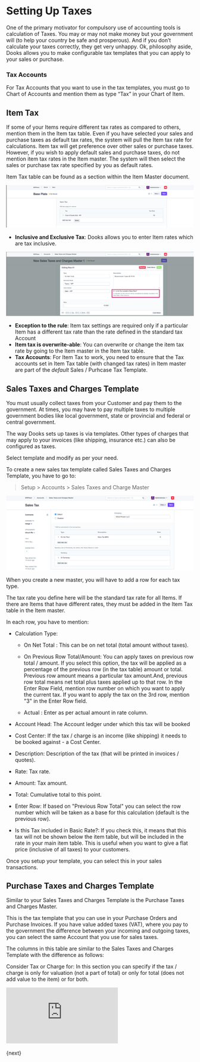 <!-- add-breadcrumbs -->
# Setting Up Taxes

One of the primary motivator for compulsory use of accounting tools is
calculation of Taxes. You may or may not make money but your government will
(to help your country be safe and prosperous). And if you don’t calculate your
taxes correctly, they get very unhappy. Ok, philosophy aside, Dooks allows
you to make configurable tax templates that you can apply to your sales or
purchase.

### Tax Accounts

For Tax Accounts that you want to use in the tax templates, you must go to
Chart of Accounts and mention them as type “Tax” in your Chart of Item.

## Item Tax

If some of your Items require different tax rates as compared to others,
mention them in the Item tax table. Even if you have selected your sales and
purchase taxes as default tax rates, the system will pull the Item tax rate
for calculations. Item tax will get preference over other sales or purchase
taxes. However, if you wish to apply default sales and purchase taxes, do not
mention item tax rates in the Item master. The system will then select the
sales or purchase tax rate specified by you as default rates.

Item Tax table can be found as a section within the Item Master document.

<img class="screenshot" alt="Item Tax" src="./assets/taxes/item-tax.png">

  * **Inclusive and Exclusive Tax**: Dooks allows you to enter Item rates which are tax inclusive.

<img class="screenshot" alt="Inclusive Tax" src="./assets/taxes/inclusive-tax.png">

  * **Exception to the rule**: Item tax settings are required only if a particular Item has a different tax rate than the rate defined in the standard tax Account
  * **Item tax is overwrite-able**: You can overwrite or change the item tax rate by going to the Item master in the Item tax table.
  * **Tax Accounts**: For Item Tax to work, you need to ensure that the Tax accounts set in Item Tax table (with changed tax rates) in Item master are part of the _default_ Sales / Purhcase Tax Template.

## Sales Taxes and Charges Template

You must usually collect taxes from your Customer and pay them to the
government. At times, you may have to pay multiple taxes to multiple
government bodies like local government, state or provincial and federal or
central government.

The way Dooks sets up taxes is via templates. Other types of charges that
may apply to your invoices (like shipping, insurance etc.) can also be
configured as taxes.

Select template and modify as per your need.

To create a new sales tax template called Sales Taxes and Charges Template, you
have to go to:

> Setup > Accounts > Sales Taxes and Charge Master

<img class="screenshot" alt="Sales Tax Master" src="./assets/taxes/sales-tax-master.png">

When you create a new master, you will have to add a row for each tax type.

The tax rate you define here will be the standard tax rate for all Items. If
there are Items that have different rates, they must be added in the Item Tax
table in the Item master.

In each row, you have to mention:

  * Calculation Type:

    * On Net Total : This can be on net total (total amount without taxes).
    * On Previous Row Total/Amount: You can apply taxes on previous row total / amount. If you select this option, the tax will be applied as a percentage of the previous row (in the tax table) amount or total. Previous row amount means a particular tax amount.And, previous row total means net total plus taxes applied up to that row. In the Enter Row Field, mention row number on which you want to apply the current tax. If you want to apply the tax on the 3rd row, mention "3" in the Enter Row field.

    * Actual : Enter as per actual amount in rate column.

  * Account Head: The Account ledger under which this tax will be booked

  * Cost Center: If the tax / charge is an income (like shipping) it needs to be booked against - a Cost Center.
  * Description: Description of the tax (that will be printed in invoices / quotes).
  * Rate: Tax rate.
  * Amount: Tax amount.
  * Total: Cumulative total to this point.
  * Enter Row: If based on "Previous Row Total" you can select the row number which will be taken as a base for this calculation (default is the previous row).
  * Is this Tax included in Basic Rate?: If you check this, it means that this tax will not be shown below the item table, but will be included in the rate in your main item table. This is useful when you want to give a flat price (inclusive of all taxes) to your customers.

Once you setup your template, you can select this in your sales transactions.

## Purchase Taxes and Charges Template

Similar to your Sales Taxes and Charges Template is the Purchase Taxes and
Charges Master.

This is the tax template that you can use in your Purchase Orders and Purchase
Invoices. If you have value added taxes (VAT), where you pay to the government
the difference between your incoming and outgoing taxes, you can select the
same Account that you use for sales taxes.

The columns in this table are similar to the Sales Taxes and Charges Template
with the difference as follows:

Consider Tax or Charge for: In this section you can specify if the tax /
charge is only for valuation (not a part of total) or only for total (does not
add value to the item) or for both.


<div>
  <div class="embed-container">
    <iframe src="https://www.youtube.com/embed/a8Eh4zLIrkU?rel=0" frameborder="0" allow="autoplay; encrypted-media" allowfullscreen>
    </iframe>
  </div>
</div>

{next}

